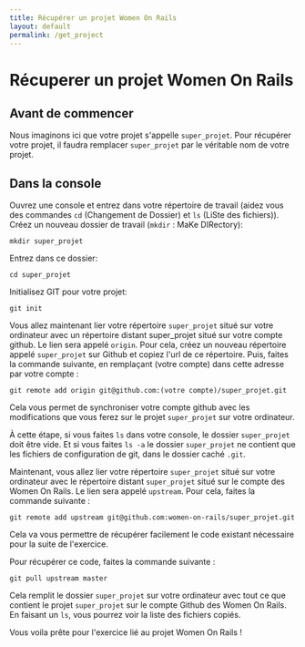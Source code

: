 ```yaml
---
title: Récupérer un projet Women On Rails
layout: default
permalink: /get_project
---
```


# Récuperer un projet Women On Rails

## Avant de commencer

Nous  imaginons ici que votre projet s'appelle ````super_projet````. Pour récupérer votre projet, il faudra remplacer ````super_projet```` par le véritable nom de votre projet.  

## Dans la console

Ouvrez une console et entrez dans votre répertoire de travail (aidez vous des commandes ````cd```` (Changement de Dossier) et ````ls```` (LiSte des fichiers)).
Créez un nouveau dossier de travail (````mkdir```` : MaKe DIRectory):
``` Console
mkdir super_projet
````

Entrez dans ce dossier:
``` Console
cd super_projet
````

Initialisez GIT pour votre projet:
``` Console
git init
````

Vous allez maintenant lier votre répertoire ````super_projet```` situé sur votre ordinateur avec un répertoire distant super_projet situé sur votre compte github. Le lien sera appelé ````origin````.
Pour cela, créez un nouveau répertoire appelé ````super_projet```` sur Github et copiez l'url de ce répertoire.
Puis, faites la commande suivante, en remplaçant (votre compte) dans cette adresse par votre compte :

``` Console
git remote add origin git@github.com:(votre compte)/super_projet.git
````

Cela vous permet de synchroniser votre compte github avec les modifications que vous ferez sur le projet ````super_projet```` sur votre ordinateur.

À cette étape, si vous faites ````ls```` dans votre console, le dossier ````super_projet```` doit être vide.
Et si vous faites ````ls -a```` le dossier ````super_projet```` ne contient que les fichiers de configuration de git, dans le dossier caché ````.git````.

Maintenant, vous allez lier votre répertoire ````super_projet```` situé sur votre ordinateur avec le répertoire distant ````super_projet```` situé sur le compte des Women On Rails. Le lien sera appelé ````upstream````.
Pour cela, faites la commande suivante :

``` Console
git remote add upstream git@github.com:women-on-rails/super_projet.git
````

Cela va vous permettre de récupérer facilement le code existant nécessaire pour la suite de l'exercice. 

Pour récupérer ce code, faites la commande suivante :

``` Console
git pull upstream master
````

Cela remplit le dossier ````super_projet```` sur votre ordinateur avec tout ce que contient le projet ````super_projet```` sur le compte Github des Women On Rails.
En faisant un ````ls````, vous pourrez voir la liste des fichiers copiés. 

Vous voila prête pour l'exercice lié au projet Women On Rails !
